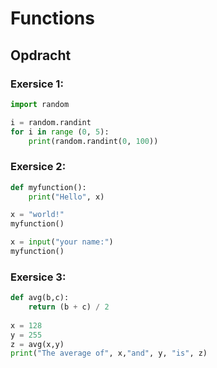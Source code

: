 # Functions

## Opdracht

### Exersice 1:
``` python
import random

i = random.randint
for i in range (0, 5):
    print(random.randint(0, 100))
```

### Exersice 2:
``` python
def myfunction():
    print("Hello", x)

x = "world!"
myfunction()

x = input("your name:")
myfunction()

```
### Exersice 3:
``` python
def avg(b,c):
    return (b + c) / 2
    
x = 128
y = 255
z = avg(x,y)
print("The average of", x,"and", y, "is", z)
```